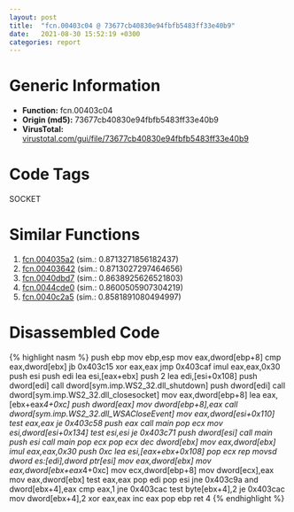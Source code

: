 ```yaml
---
layout: post
title:  "fcn.00403c04 @ 73677cb40830e94fbfb5483ff33e40b9"
date:   2021-08-30 15:52:19 +0300
categories: report
---
```


# Generic Information
- **Function:** fcn.00403c04
- **Origin (md5):** 73677cb40830e94fbfb5483ff33e40b9
- **VirusTotal:** [virustotal.com/gui/file/73677cb40830e94fbfb5483ff33e40b9][virustotal_ref]

# Code Tags
<span class="tag" id="SOCKET">SOCKET</span>


# Similar Functions

1. [fcn.004035a2][similar_1_ref] (sim.: 0.8713271856182437)
2. [fcn.00403642][similar_2_ref] (sim.: 0.8713027297464656)
3. [fcn.0040dbd7][similar_3_ref] (sim.: 0.8638925626521803)
4. [fcn.0044cde0][similar_4_ref] (sim.: 0.8600505907304219)
5. [fcn.0040c2a5][similar_5_ref] (sim.: 0.8581891080494997)


# Disassembled Code

{% highlight nasm %}
push ebp
mov ebp,esp
mov eax,dword[ebp+8]
cmp eax,dword[ebx]
jb 0x403c15
xor eax,eax
jmp 0x403caf
imul eax,eax,0x30
push esi
push edi
lea esi,[eax+ebx]
push 2
lea edi,[esi+0x108]
push dword[edi]
call dword[sym.imp.WS2_32.dll_shutdown]
push dword[edi]
call dword[sym.imp.WS2_32.dll_closesocket]
mov eax,dword[ebp+8]
lea eax,[ebx+eax*4+0xc]
push dword[eax]
mov dword[ebp+8],eax
call dword[sym.imp.WS2_32.dll_WSACloseEvent]
mov eax,dword[esi+0x110]
test eax,eax
je 0x403c58
push eax
call main
pop ecx
mov esi,dword[esi+0x134]
test esi,esi
je 0x403c71
push dword[esi]
call main
push esi
call main
pop ecx
pop ecx
dec dword[ebx]
mov eax,dword[ebx]
imul eax,eax,0x30
push 0xc
lea esi,[eax+ebx+0x108]
pop ecx
rep movsd dword es:[edi],dword ptr[esi]
mov eax,dword[ebx]
mov eax,dword[ebx+eax*4+0xc]
mov ecx,dword[ebp+8]
mov dword[ecx],eax
mov eax,dword[ebx]
test eax,eax
pop edi
pop esi
jne 0x403c9a
and dword[ebx+4],eax
cmp eax,1
jne 0x403cac
test byte[ebx+4],2
je 0x403cac
mov dword[ebx+4],2
xor eax,eax
inc eax
pop ebp
ret 4
{% endhighlight %}


[similar_1_ref]: /report/fcn.004035a2@73677cb40830e94fbfb5483ff33e40b9
[similar_2_ref]: /report/fcn.00403642@73677cb40830e94fbfb5483ff33e40b9
[similar_3_ref]: /report/fcn.0040dbd7@d4e56c7d970c209a3a2b3c4b4cc5e586
[similar_4_ref]: /report/fcn.0044cde0@9c2b894b84f59672d8be2e984066f76f
[similar_5_ref]: /report/fcn.0040c2a5@d4e56c7d970c209a3a2b3c4b4cc5e586
[virustotal_ref]: https://www.virustotal.com/gui/file/73677cb40830e94fbfb5483ff33e40b9